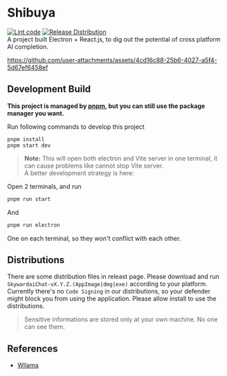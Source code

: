 # Shibuya
[![Lint code](https://github.com/SkywardAI/shibuya/actions/workflows/lint.yml/badge.svg)](https://github.com/SkywardAI/shibuya/actions/workflows/lint.yml) [![Release Distribution](https://github.com/SkywardAI/shibuya/actions/workflows/distribution.yml/badge.svg)](https://github.com/SkywardAI/shibuya/actions/workflows/distribution.yml)  
A project built Electron + React.js, to dig out the potential of cross platform AI completion.

https://github.com/user-attachments/assets/4cd16c88-25b6-4027-a5f4-5d67ef6458ef

## Development Build
__This project is managed by [pnpm](https://www.npmjs.com/package/pnpm), but you can still use the package manager you want.__

Run following commands to develop this project
```shell
pnpm install
pnpm start dev
```
> **Note:** This will open both electron and Vite server in one terminal, it can cause problems like cannot stop Vite server.  
> A better development strategy is here:

Open 2 terminals, and run 
```sh
pnpm run start
```
And
```sh
pnpm run electron
```
One on each terminal, so they won't conflict with each other.

## Distributions
There are some distribution files in releast page. Please download and run `SkywardaiChat-vX.Y.Z.(AppImage|dmg|exe)` according to your platform.  
Currently there's no `Code Signing` in our distributions, so your defender might block you from using the application. Please allow install to use the distributions.  
  
> Sensitive informations are stored only at your own machine. No one can see them.

## References
* [Wllama](https://github.com/ngxson/wllama)
